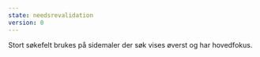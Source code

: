 ```yaml
---
state: needsrevalidation
version: 0
---
```

Stort søkefelt brukes på sidemaler der søk vises øverst og har hovedfokus.
